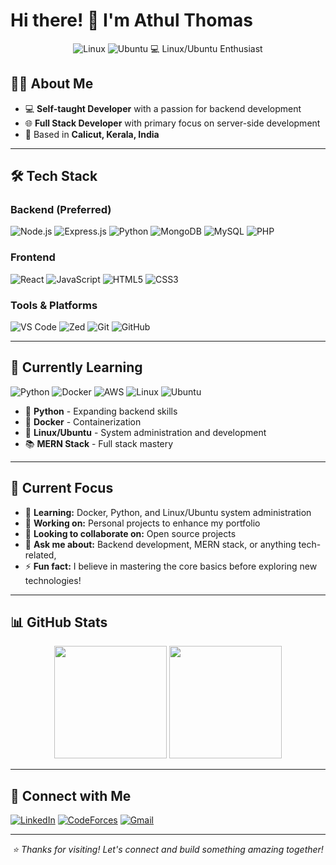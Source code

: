 # Hi there! 👋 I'm Athul Thomas

<div align="center">
  <img src="https://img.shields.io/badge/Linux-FCC624?style=flat&logo=linux&logoColor=black" alt="Linux" />
  <img src="https://img.shields.io/badge/Ubuntu-E95420?style=flat&logo=ubuntu&logoColor=white" alt="Ubuntu" />
  <span>💻 Linux/Ubuntu Enthusiast</span>
</div>

## 👨‍💻 About Me


- 💻 **Self-taught Developer** with a passion for backend development
- 🌐 **Full Stack Developer** with primary focus on server-side development
- 📍 Based in **Calicut, Kerala, India**

---

## 🛠️ Tech Stack

### Backend (Preferred)
![Node.js](https://img.shields.io/badge/-Node.js-339933?style=flat&logo=node.js&logoColor=white)
![Express.js](https://img.shields.io/badge/-Express.js-000000?style=flat&logo=express&logoColor=white)
![Python](https://img.shields.io/badge/-Python-3776AB?style=flat&logo=python&logoColor=white)
![MongoDB](https://img.shields.io/badge/-MongoDB-47A248?style=flat&logo=mongodb&logoColor=white)
![MySQL](https://img.shields.io/badge/-MySQL-4479A1?style=flat&logo=mysql&logoColor=white)
![PHP](https://img.shields.io/badge/-PHP-4479A1?style=flat&logo=PHP&logoColor=white)

### Frontend
![React](https://img.shields.io/badge/-React-61DAFB?style=flat&logo=react&logoColor=black)
![JavaScript](https://img.shields.io/badge/-JavaScript-F7DF1E?style=flat&logo=javascript&logoColor=black)
![HTML5](https://img.shields.io/badge/-HTML5-E34F26?style=flat&logo=html5&logoColor=white)
![CSS3](https://img.shields.io/badge/-CSS3-1572B6?style=flat&logo=css3&logoColor=white)

### Tools & Platforms
![VS Code](https://img.shields.io/badge/-VS%20Code-007ACC?style=flat&logo=visual-studio-code&logoColor=white)
![Zed](https://img.shields.io/badge/-Zed-084CCF?style=flat&logo=zedindustries&logoColor=white)
![Git](https://img.shields.io/badge/-Git-F05032?style=flat&logo=git&logoColor=white)
![GitHub](https://img.shields.io/badge/-GitHub-181717?style=flat&logo=github&logoColor=white)

---

## 🌱 Currently Learning

![Python](https://img.shields.io/badge/-Python-3776AB?style=flat&logo=python&logoColor=white)
![Docker](https://img.shields.io/badge/-Docker-2496ED?style=flat&logo=docker&logoColor=white)
![AWS](https://img.shields.io/badge/-AWS-232F3E?style=flat&logo=amazon-aws&logoColor=white)
![Linux](https://img.shields.io/badge/-Linux-FCC624?style=flat&logo=linux&logoColor=black)
![Ubuntu](https://img.shields.io/badge/-Ubuntu-E95420?style=flat&logo=ubuntu&logoColor=white)

- 🐍 **Python** - Expanding backend skills
- 🐳 **Docker** - Containerization
- 🐧 **Linux/Ubuntu** - System administration and development
- 📚 **MERN Stack** - Full stack mastery

---

## 🎯 Current Focus

- 🌱 **Learning:** Docker, Python, and Linux/Ubuntu system administration
- 🔭 **Working on:** Personal projects to enhance my portfolio
- 👯 **Looking to collaborate on:** Open source projects
- 💬 **Ask me about:** Backend development, MERN stack, or anything tech-related, 
- ⚡ **Fun fact:** I believe in mastering the core basics before exploring new technologies!

---

## 📊 GitHub Stats

<div align="center">
  <img height="180em" src="https://github-readme-stats.vercel.app/api?username=athulthomasatz&show_icons=true&theme=default&include_all_commits=true&count_private=true"/>
  <img height="180em" src="https://github-readme-stats.vercel.app/api/top-langs/?username=athulthomasatz&layout=compact&theme=default"/>
</div>

---

## 🤝 Connect with Me

[![LinkedIn](https://img.shields.io/badge/-LinkedIn-0077B5?style=flat&logo=linkedin&logoColor=white)](https://www.linkedin.com/in/athulthomasatz/)
[![CodeForces](https://img.shields.io/badge/-CodeForces-1F8ACB?style=flat&logo=codeforces&logoColor=white)](https://codeforces.com/profile/athulthomas23)
[![Gmail](https://img.shields.io/badge/-Gmail-D14836?style=flat&logo=gmail&logoColor=white)](mailto:thomasathul089@gmail.com)

---

<div align="center">
  <i>⭐️ Thanks for visiting! Let's connect and build something amazing together!</i>
</div>
